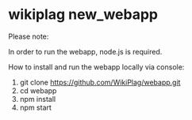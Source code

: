 # wikiplag new_webapp

Please note:

In order to run the webapp, node.js is required.

How to install and run the webapp locally via console:

1. git clone https://github.com/WikiPlag/webapp.git
2. cd webapp
3. npm install
4. npm start
